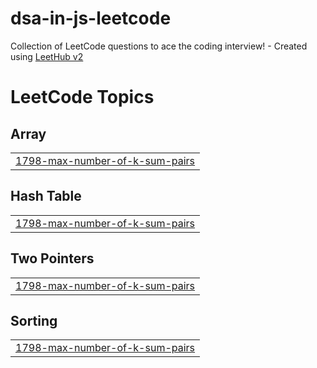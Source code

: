 # dsa-in-js-leetcode
Collection of LeetCode questions to ace the coding interview! - Created using [LeetHub v2](https://github.com/arunbhardwaj/LeetHub-2.0)

<!---LeetCode Topics Start-->
# LeetCode Topics
## Array
|  |
| ------- |
| [1798-max-number-of-k-sum-pairs](https://github.com/thevivek-mishra/dsa-in-js-leetcode/tree/master/1798-max-number-of-k-sum-pairs) |
## Hash Table
|  |
| ------- |
| [1798-max-number-of-k-sum-pairs](https://github.com/thevivek-mishra/dsa-in-js-leetcode/tree/master/1798-max-number-of-k-sum-pairs) |
## Two Pointers
|  |
| ------- |
| [1798-max-number-of-k-sum-pairs](https://github.com/thevivek-mishra/dsa-in-js-leetcode/tree/master/1798-max-number-of-k-sum-pairs) |
## Sorting
|  |
| ------- |
| [1798-max-number-of-k-sum-pairs](https://github.com/thevivek-mishra/dsa-in-js-leetcode/tree/master/1798-max-number-of-k-sum-pairs) |
<!---LeetCode Topics End-->